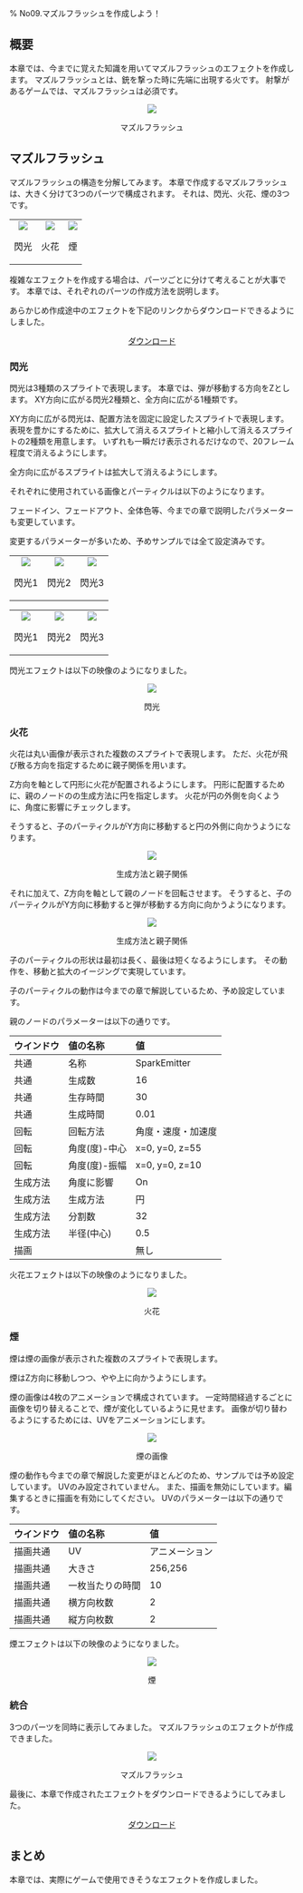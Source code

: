 ﻿% No09.マズルフラッシュを作成しよう！

<div class="main">

## 概要

本章では、今までに覚えた知識を用いてマズルフラッシュのエフェクトを作成します。
マズルフラッシュとは、銃を撃った時に先端に出現する火です。
射撃があるゲームでは、マズルフラッシュは必須です。

<div align="center">
<img src="../../img/Tutorial/09/completed.gif">
<p>マズルフラッシュ</p>
</div>

## マズルフラッシュ

マズルフラッシュの構造を分解してみます。
本章で作成するマズルフラッシュは、大きく分けて3つのパーツで構成されます。
それは、閃光、火花、煙の3つです。

<div align="center">
<table>
<tr>

<td>
<div align="center">
<img src="../../img/Tutorial/09/flash.png">
<p>閃光</p>
</div>
</td>

<td>
<div align="center">
<img src="../../img/Tutorial/09/spark.png">
<p>火花</p>
</div>
</td>

<td>
<div align="center">
<img src="../../img/Tutorial/09/smoke.png">
<p>煙</p>
</div>
</td>

</tr>
</table>
</div>

複雑なエフェクトを作成する場合は、パーツごとに分けて考えることが大事です。
本章では、それぞれのパーツの作成方法を説明します。

あらかじめ作成途中のエフェクトを下記のリンクからダウンロードできるようにしました。

<div align="center">
<a href = "../../Sample/09_01_Sample.zip">ダウンロード</a>
</div>

### 閃光

閃光は3種類のスプライトで表現します。
本章では、弾が移動する方向をZとします。
XY方向に広がる閃光2種類と、全方向に広がる1種類です。

XY方向に広がる閃光は、配置方法を固定に設定したスプライトで表現します。
表現を豊かにするために、拡大して消えるスプライトと縮小して消えるスプライトの2種類を用意します。
いずれも一瞬だけ表示されるだけなので、20フレーム程度で消えるようにします。

全方向に広がるスプライトは拡大して消えるようにします。

それぞれに使用されている画像とパーティクルは以下のようになります。

フェードイン、フェードアウト、全体色等、今までの章で説明したパラメーターも変更しています。

変更するパラメーターが多いため、予めサンプルでは全て設定済みです。

<div align="center">
<table>
<tr>

<td>
<div align="center">
<img src="../../img/Tutorial/09/flash1.png">
<p>閃光1</p>
</div>
</td>

<td>
<div align="center">
<img src="../../img/Tutorial/09/flash2.png">
<p>閃光2</p>
</div>
</td>

<td>
<div align="center">
<img src="../../img/Tutorial/09/flash3.png">
<p>閃光3</p>
</div>
</td>

</tr>
</table>
</div>

<div align="center">
<table>
<tr>

<td>
<div align="center">
<img src="../../img/Tutorial/09/flash1_image.png">
<p>閃光1</p>
</div>
</td>

<td>
<div align="center">
<img src="../../img/Tutorial/09/flash2_image.png">
<p>閃光2</p>
</div>
</td>

<td>
<div align="center">
<img src="../../img/Tutorial/09/flash3_image.png">
<p>閃光3</p>
</div>
</td>

</tr>
</table>
</div>

閃光エフェクトは以下の映像のようになりました。

<div align="center">
<img src="../../img/Tutorial/09/flash.gif">
<p>閃光</p>
</div>

### 火花

火花は丸い画像が表示された複数のスプライトで表現します。
ただ、火花が飛び散る方向を指定するために親子関係を用います。

Z方向を軸として円形に火花が配置されるようにします。
円形に配置するために、親のノードのの生成方法に円を指定します。
火花が円の外側を向くように、角度に影響にチェックします。

そうすると、子のパーティクルがY方向に移動すると円の外側に向かうようになります。

<div align="center">
<img src="../../img/Tutorial/09/parent.png">
<p>生成方法と親子関係</p>
</div>

それに加えて、Z方向を軸として親のノードを回転させます。
そうすると、子のパーティクルがY方向に移動すると弾が移動する方向に向かうようになります。

<div align="center">
<img src="../../img/Tutorial/09/rotatedParent.png">
<p>生成方法と親子関係</p>
</div>

子のパーティクルの形状は最初は長く、最後は短くなるようにします。
その動作を、移動と拡大のイージングで実現しています。

子のパーティクルの動作は今までの章で解説しているため、予め設定しています。

親のノードのパラメーターは以下の通りです。

|ウインドウ|値の名称|値|
|:----|:----|:----|
|共通|名称|SparkEmitter|
|共通|生成数|16|
|共通|生存時間|30|
|共通|生成時間|0.01|
|回転|回転方法|角度・速度・加速度|
|回転|角度(度)-中心|x=0, y=0, z=55|
|回転|角度(度)-振幅|x=0, y=0, z=10|
|生成方法|角度に影響|On|
|生成方法|生成方法|円|
|生成方法|分割数|32|
|生成方法|半径(中心)|0.5|
|描画||無し|

火花エフェクトは以下の映像のようになりました。

<div align="center">
<img src="../../img/Tutorial/09/spark.gif">
<p>火花</p>
</div>

### 煙

煙は煙の画像が表示された複数のスプライトで表現します。

煙はZ方向に移動しつつ、やや上に向かうようにします。

煙の画像は4枚のアニメーションで構成されています。
一定時間経過するごとに画像を切り替えることで、煙が変化しているように見せます。
画像が切り替わるようにするためには、UVをアニメーションにします。

<div align="center">
<img src="../../img/Tutorial/09/smoke_image.png">
<p>煙の画像</p>
</div>

煙の動作も今までの章で解説した変更がほとんどのため、サンプルでは予め設定しています。
UVのみ設定されていません。
また、描画を無効にしています。編集するときに描画を有効にしてください。
UVのパラメーターは以下の通りです。

|ウインドウ|値の名称|値|
|:----|:----|:----|
|描画共通|UV|アニメーション|
|描画共通|大きさ|256,256|
|描画共通|一枚当たりの時間|10|
|描画共通|横方向枚数|2|
|描画共通|縦方向枚数|2|

煙エフェクトは以下の映像のようになりました。

<div align="center">
<img src="../../img/Tutorial/09/smoke.gif">
<p>煙</p>
</div>

### 統合

3つのパーツを同時に表示してみました。
マズルフラッシュのエフェクトが作成できました。

<div align="center">
<img src="../../img/Tutorial/09/completed.gif">
<p>マズルフラッシュ</p>
</div>

最後に、本章で作成されたエフェクトをダウンロードできるようにしてみました。

<div align="center">
<a href = "../../Sample/09_02_Sample.zip">ダウンロード</a>
</div>

## まとめ

本章では、実際にゲームで使用できそうなエフェクトを作成しました。 

</div>